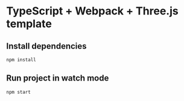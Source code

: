 # TypeScript + Webpack + Three.js template

## Install dependencies

    npm install

## Run project in watch mode

    npm start

